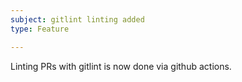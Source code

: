 ```yaml
---
subject: gitlint linting added
type: Feature

---
```


Linting PRs with gitlint is now done via github actions.

